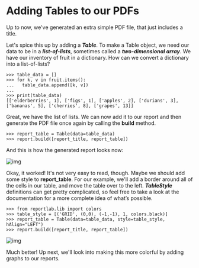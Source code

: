# Adding Tables to our PDFs

Up to now, we've generated an extra simple PDF file, that just includes a title.

Let's spice this up by adding a ***Table***. To make a Table object, we need our data to be in a ***list-of-lists***, sometimes called a ***two-dimensional array***. We have our inventory of fruit in a dictionary. How can we convert a dictionary into a list-of-lists?

```
>>> table_data = []
>>> for k, v in fruit.items():
...   table_data.append([k, v])
...
>>> print(table_data)
[['elderberries', 1], ['figs', 1], ['apples', 2], ['durians', 3], ['bananas', 5], ['cherries', 8], ['grapes', 13]]
```

Great, we have the list of lists. We can now add it to our report and then generate the PDF file once again by calling the **build** method.

```
>>> report_table = Table(data=table_data)
>>> report.build([report_title, report_table])
```

And this is how the generated report looks now:

![img](https://d3c33hcgiwev3.cloudfront.net/imageAssetProxy.v1/dDC4EkhjRs2wuBJIYybNYg_819760c210201ef87129ffcb56d26626_pasted-image-0-1-.png?expiry=1597276800000&hmac=qzvXFZrDSozHPHX2cTJa5Bi2-dWGOzmZBFQtSbZKgPA)

Okay, it worked! It's not very easy to read, though. Maybe we should add some style to **report_table**. For our example, we'll add a border around all of the cells in our table, and move the table over to the left. ***TableStyle*** definitions can get pretty complicated, so feel free to take a look at the documentation for a more complete idea of what’s possible.

```
>>> from reportlab.lib import colors
>>> table_style = [('GRID', (0,0), (-1,-1), 1, colors.black)]
>>> report_table = Table(data=table_data, style=table_style, hAlign="LEFT")
>>> report.build([report_title, report_table])
```

![img](https://d3c33hcgiwev3.cloudfront.net/imageAssetProxy.v1/mEW73N03StaFu9zdN5rWYw_e6a691a4ab0b80af644ec2ba5890c8ba_pasted-image-0-2-.png?expiry=1597276800000&hmac=m3_u3zWk_RbYY9N7FHfEZnLP9O7X2KejizJpBUu1dwA)

Much better! Up next, we'll look into making this more colorful by adding graphs to our reports.
